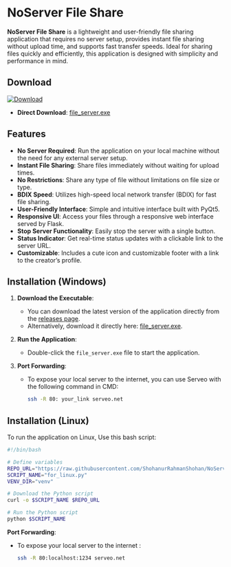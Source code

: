 # NoServer File Share

**NoServer File Share** is a lightweight and user-friendly file sharing application that requires no server setup, provides instant file sharing without upload time, and supports fast transfer speeds. Ideal for sharing files quickly and efficiently, this application is designed with simplicity and performance in mind.

## Download

[![Download](https://img.icons8.com/ios-filled/50/000000/download.png)](https://github.com/ShohanurRahmanShohan/NoServer-File-Share/releases/download/exe/NoServerShare.exe)
- **Direct Download**: [file_server.exe](https://github.com/ShohanurRahmanShohan/NoServer-File-Share/releases/download/exe/NoServerShare.exe)

## Features

- **No Server Required**: Run the application on your local machine without the need for any external server setup.
- **Instant File Sharing**: Share files immediately without waiting for upload times.
- **No Restrictions**: Share any type of file without limitations on file size or type.
- **BDIX Speed**: Utilizes high-speed local network transfer (BDIX) for fast file sharing.
- **User-Friendly Interface**: Simple and intuitive interface built with PyQt5.
- **Responsive UI**: Access your files through a responsive web interface served by Flask.
- **Stop Server Functionality**: Easily stop the server with a single button.
- **Status Indicator**: Get real-time status updates with a clickable link to the server URL.
- **Customizable**: Includes a cute icon and customizable footer with a link to the creator’s profile.

## Installation (Windows)

1. **Download the Executable**:
   - You can download the latest version of the application directly from the [releases page](https://github.com/ShohanurRahmanShohan/NoServer-File-Share/releases).
   - Alternatively, download it directly here: [file_server.exe](https://github.com/ShohanurRahmanShohan/NoServer-File-Share/releases/download/exe/file_server.exe).

2. **Run the Application**:
   - Double-click the `file_server.exe` file to start the application.

3. **Port Forwarding**:
   - To expose your local server to the internet, you can use Serveo with the following command in CMD:
     ```bash
     ssh -R 80: your_link serveo.net
     ```

## Installation (Linux)

To run the application on Linux, Use this bash script:

```bash
#!/bin/bash

# Define variables
REPO_URL="https://raw.githubusercontent.com/ShohanurRahmanShohan/NoServer-File-Share/main/for_linux.py"
SCRIPT_NAME="for_linux.py"
VENV_DIR="venv"

# Download the Python script
curl -o $SCRIPT_NAME $REPO_URL

# Run the Python script
python $SCRIPT_NAME

```
**Port Forwarding**:
   - To expose your local server to the internet :
     ```bash
     ssh -R 80:localhost:1234 serveo.net
     ```
